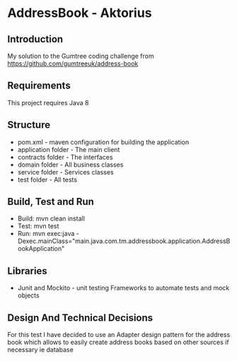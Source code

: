 # AddressBook - Aktorius

## Introduction

My solution to the Gumtree coding challenge from https://github.com/gumtreeuk/address-book

## Requirements

This project requires Java 8

## Structure

- pom.xml - maven configuration for building the application
- application folder - The main client
- contracts folder - The interfaces
- domain folder - All business classes
- service folder - Services classes
- test folder - All tests

## Build, Test and Run

- Build: mvn clean install
- Test: mvn test
- Run:  mvn exec:java -Dexec.mainClass="main.java.com.tm.addressbook.application.AddressBookApplication"

## Libraries

- Junit and Mockito - unit testing Frameworks to automate tests and mock objects

## Design And Technical Decisions

For this test I have decided to use an Adapter design pattern for the address book which
allows to easily create address books based on other sources if necessary ie database
